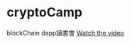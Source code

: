 # cryptoCamp
blockChain dapp讀書會
[Watch the video](https://github.com/your-username/your-repo-name/raw/main/bmi.mp4)
